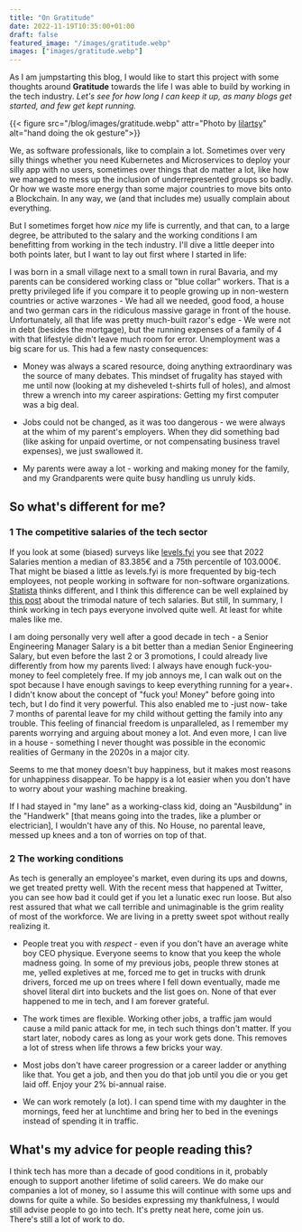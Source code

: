 ```yaml
---
title: "On Gratitude"
date: 2022-11-19T10:35:00+01:00
draft: false
featured_image: "/images/gratitude.webp"
images: ["images/gratitude.webp"]
---
```


As I am jumpstarting this blog, I would like to start this project with some thoughts around **Gratitude** towards the life I was able to build by working in the tech industry. *Let's see for how long I can keep it up, as many blogs get started, and few get kept running.*


{{< figure src="/blog/images/gratitude.webp" attr="Photo by [lilartsy](https://unsplash.com/@lilartsy?utm_source=unsplash)" alt="hand doing the ok gesture">}}

We, as software professionals, like to complain a lot. Sometimes over very silly things whether you need Kubernetes and Microservices to deploy your silly app with no users, sometimes over things that do matter a lot, like how we managed to mess up the inclusion of underrepresented groups so badly. Or how we waste more energy than some major countries to move bits onto a Blockchain. In any way, we (and that includes me) usually complain about everything.

But I sometimes forget how _nice_ my life is currently, and that can, to a large degree, be attributed to the salary and the working conditions I am benefitting from working in the tech industry. I'll dive a little deeper into both points later, but I want to lay out first where I started in life:

I was born in a small village next to a small town in rural Bavaria, and my parents can be considered working class or "blue collar" workers. That is a pretty privileged life if you compare it to people growing up in non-western countries or active warzones - We had all we needed, good food, a house and two german cars in the ridiculous massive garage in front of the house. Unfortunately, all that life was pretty much-built razor's edge - We were not in debt (besides the mortgage), but the running expenses of a family of 4 with that lifestyle didn't leave much room for error. Unemployment was a big scare for us. This had a few nasty consequences:

* Money was always a scared resource, doing anything extraordinary was the source of many debates. This mindset of frugality has stayed with me until now (looking at my disheveled t-shirts full of holes), and almost threw a wrench into my career aspirations: Getting my first computer was a big deal.

* Jobs could not be changed, as it was too dangerous - we were always at the whim of my parent's employers. When they did something bad (like asking for unpaid overtime, or not compensating business travel expenses), we just swallowed it. 

* My parents were away a lot - working and making money for the family, and my Grandparents were quite busy handling us unruly kids. 

## So what's different for me?

### 1 The competitive salaries of the tech sector

If you look at some (biased) surveys like [levels.fyi](https://www.levels.fyi/t/software-engineer/locations/germany) you see that 2022 Salaries mention a median of 83.385€ and a 75th percentile of 103.000€. That might be biased a little as levels.fyi is more frequented by big-tech employees, not people working in software for non-software organizations. [Statista](https://de.statista.com/statistik/daten/studie/204507/umfrage/brutto-jahresverdienst-von-softwareentwicklern-in-deutschland/
) thinks different, and I think this difference can be well explained by [this post](https://blog.pragmaticengineer.com/software-engineering-salaries-in-the-netherlands-and-europe/) about the trimodal nature of tech salaries. But still, In summary, I think working in tech pays everyone involved quite well. At least for white males like me.

I am doing personally very well after a good decade in tech - a Senior Engineering Manager Salary is a bit better than a median Senior Engineering Salary, but even before the last 2 or 3 promotions, I could already live differently from how my parents lived: I always have enough fuck-you-money to feel completely free. If my job annoys me, I can walk out on the spot because I have enough savings to keep everything running for a year+. I didn't know about the concept of "fuck you! Money" before going into tech, but I do find it very powerful. This also enabled me to -just now- take 7 months of parental leave for my child without getting the family into any trouble. This feeling of financial freedom is unparalleled, as I remember my parents worrying and arguing about money a lot. And even more, I can live in a house - something I never thought was possible in the economic realities of Germany in the 2020s in a major city.

Seems to me that money doesn't buy happiness, but it makes most reasons for unhappiness disappear. To be happy is a lot easier when you don't have to worry about your washing machine breaking.

If I had stayed in "my lane" as a working-class kid, doing an "Ausbildung" in the "Handwerk" [that means going into the trades, like a plumber or electrician], I wouldn't have any of this. No House, no parental leave, messed up knees and a ton of worries on top of that. 

### 2 The working conditions

As tech is generally an employee's market, even during its ups and downs, we get treated pretty well. With the recent mess that happened at Twitter, you can see how bad it could get if you let a lunatic exec run loose. But also rest assured that what we call terrible and unimaginable is the grim reality of most of the workforce. We are living in a pretty sweet spot without really realizing it.

* People treat you with _respect_ - even if you don't have an average white boy CEO physique. Everyone seems to know that you keep the whole madness going. In some of my previous jobs, people threw stones at me, yelled expletives at me, forced me to get in trucks with drunk drivers, forced me up on trees where I fell down eventually, made me shovel literal dirt into buckets and the list goes on. None of that ever happened to me in tech, and I am forever grateful. 

* The work times are flexible. Working other jobs, a traffic jam would cause a mild panic attack for me, in tech such things don't matter. If you start later, nobody cares as long as your work gets done. This removes a lot of stress when life throws a few bricks your way.

* Most jobs don't have career progression or a career ladder or anything like that. You get a job, and then you do that job until you die or you get laid off. Enjoy your 2% bi-annual raise. 

* We can work remotely (a lot). I can spend time with my daughter in the mornings, feed her at lunchtime and bring her to bed in the evenings instead of spending it in traffic.


## What's my advice for people reading this?

I think tech has more than a decade of good conditions in it, probably enough to support another lifetime of solid careers. We do make our companies a lot of money, so I assume this will continue with some ups and downs for quite a while. So besides expressing my thankfulness, I would still advise people to go into tech. It's pretty neat here, come join us. There's still a lot of work to do.
